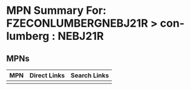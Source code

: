 



# MPN Summary For: FZECONLUMBERGNEBJ21R > con-lumberg : NEBJ21R

## MPNs
  

|MPN|Direct Links|Search Links|
| :--- | :--- | :--- |
||||
